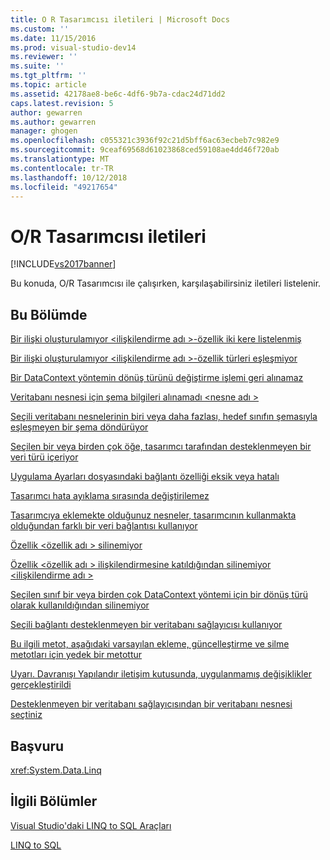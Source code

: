 ```yaml
---
title: O R Tasarımcısı iletileri | Microsoft Docs
ms.custom: ''
ms.date: 11/15/2016
ms.prod: visual-studio-dev14
ms.reviewer: ''
ms.suite: ''
ms.tgt_pltfrm: ''
ms.topic: article
ms.assetid: 42178ae8-be6c-4df6-9b7a-cdac24d71dd2
caps.latest.revision: 5
author: gewarren
ms.author: gewarren
manager: ghogen
ms.openlocfilehash: c055321c3936f92c21d5bff6ac63ecbeb7c982e9
ms.sourcegitcommit: 9ceaf69568d61023868ced59108ae4dd46f720ab
ms.translationtype: MT
ms.contentlocale: tr-TR
ms.lasthandoff: 10/12/2018
ms.locfileid: "49217654"
---
```

# <a name="or-designer-messages"></a>O/R Tasarımcısı iletileri
[!INCLUDE[vs2017banner](../includes/vs2017banner.md)]

  
Bu konuda, O/R Tasarımcısı ile çalışırken, karşılaşabilirsiniz iletileri listelenir.  
  
## <a name="in-this-section"></a>Bu Bölümde  
 [Bir ilişki oluşturulamıyor \<ilişkilendirme adı >-özellik iki kere listelenmiş](../data-tools/cannot-create-an-association-association-name-property-listed-twice.md)  
  
 [Bir ilişki oluşturulamıyor \<ilişkilendirme adı >-özellik türleri eşleşmiyor](../data-tools/cannot-create-an-association-association-name-property-types-do-not-match.md)  
  
 [Bir DataContext yöntemin dönüş türünü değiştirme işlemi geri alınamaz](../data-tools/changing-the-return-type-of-a-datacontext-method-cannot-be-undone.md)  
  
 [Veritabanı nesnesi için şema bilgileri alınamadı \<nesne adı >](../data-tools/could-not-retrieve-schema-information-for-database-object-object-name.md)  
  
 [Seçili veritabanı nesnelerinin biri veya daha fazlası, hedef sınıfın şemasıyla eşleşmeyen bir şema döndürüyor](../data-tools/one-or-more-selected-database-objects-return-a-schema-that-does-not-match-the-schema-of-the-target-class.md)  
  
 [Seçilen bir veya birden çok öğe, tasarımcı tarafından desteklenmeyen bir veri türü içeriyor](../data-tools/one-or-more-selected-items-contain-a-data-type-that-is-not-supported-by-the-designer.md)  
  
 [Uygulama Ayarları dosyasındaki bağlantı özelliği eksik veya hatalı](../data-tools/the-connection-property-in-the-application-settings-file-is-missing-or-incorrect.md)  
  
 [Tasarımcı hata ayıklama sırasında değiştirilemez](../data-tools/the-designer-cannot-be-modified-while-debugging.md)  
  
 [Tasarımcıya eklemekte olduğunuz nesneler, tasarımcının kullanmakta olduğundan farklı bir veri bağlantısı kullanıyor](../data-tools/the-objects-you-are-adding-to-the-designer-use-a-different-data-connection-than-the-designer-is-currently-using.md)  
  
 [Özellik \<özellik adı > silinemiyor](../data-tools/the-property-property-name-cannot-be-deleted.md)  
  
 [Özellik \<özellik adı > ilişkilendirmesine katıldığından silinemiyor \<ilişkilendirme adı >](../data-tools/the-property-property-name-cannot-be-deleted-because-it-is-participating-in-the-association-association-name.md)  
  
 [Seçilen sınıf bir veya birden çok DataContext yöntemi için bir dönüş türü olarak kullanıldığından silinemiyor](../data-tools/the-selected-class-cannot-be-deleted-because-it-is-used-as-a-return-type-for-one-or-more-datacontext-methods.md)  
  
 [Seçili bağlantı desteklenmeyen bir veritabanı sağlayıcısı kullanıyor](../data-tools/the-selected-connection-uses-an-unsupported-database-provider.md)  
  
 [Bu ilgili metot, aşağıdaki varsayılan ekleme, güncelleştirme ve silme metotları için yedek bir metottur](../data-tools/this-related-method-is-the-backing-method-for-the-following-default-insert-update-or-delete-methods.md)  
  
 [Uyarı. Davranışı Yapılandır iletişim kutusunda, uygulanmamış değişiklikler gerçekleştirildi](../data-tools/warning-changes-have-been-made-to-the-configure-behavior-dialog-box-that-have-not-been-applied.md)  
  
 [Desteklenmeyen bir veritabanı sağlayıcısından bir veritabanı nesnesi seçtiniz](../data-tools/you-have-selected-a-database-object-from-an-unsupported-database-provider.md)  
  
## <a name="reference"></a>Başvuru  
 <xref:System.Data.Linq>  
  
## <a name="related-sections"></a>İlgili Bölümler  
 [Visual Studio'daki LINQ to SQL Araçları](../data-tools/linq-to-sql-tools-in-visual-studio2.md)  
  
 [LINQ to SQL](http://msdn.microsoft.com/library/73d13345-eece-471a-af40-4cc7a2f11655)


